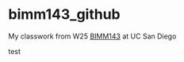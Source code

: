 # bimm143_github
My classwork from W25 [BIMM143](https://bioboot.github.io/bimm143_W25/) at UC San Diego

test



